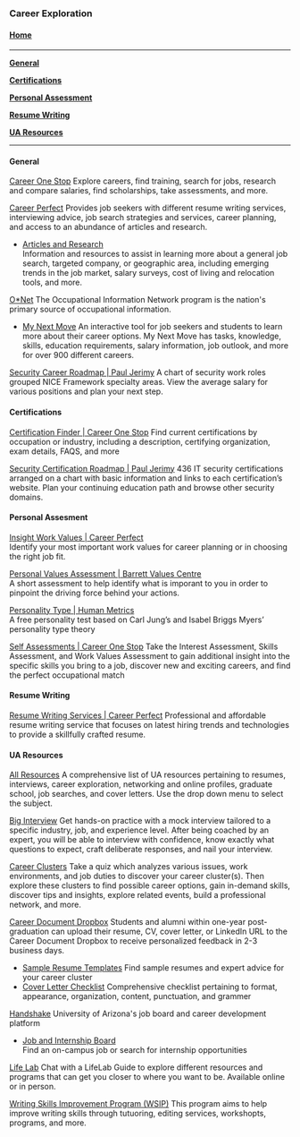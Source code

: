 ### Career Exploration

#### [Home](README.md)
---
 [**General**](#general)

 [**Certifications**](#certifications)

 [**Personal Assessment**](#personal-assessment)
 
 [**Resume Writing**](#resume-writing)

 [**UA Resources**](#ua-resources)

---

#### General
[Career One Stop](https://www.careeronestop.org/) 
Explore careers, find training, search for jobs, research and compare salaries, find scholarships, take assessments, and more.

[Career Perfect](https://www.careerperfect.com/) 
Provides job seekers with different resume writing services, interviewing advice, job search strategies and services, career planning, and access to an abundance of articles and research.  

- [Articles and Research](https://www.careerperfect.com/tips/)  
	Information and resources to assist in learning more about a general job search, targeted company, or geographic area, including emerging trends in the job market, salary surveys, cost of living and relocation tools, and more.  

[O\*Net](https://www.onetcenter.org/) 
The Occupational Information Network program is the nation's primary source of occupational information. 
- [My Next Move](https://www.mynextmove.org/) 
	An interactive tool for job seekers and students to learn more about their career options. My Next Move has tasks, knowledge, skills, education requirements, salary information, job outlook, and more for over 900 different careers.

[Security Career Roadmap | Paul Jerimy](https://pauljerimy.com/it-career-roadmap/) 
A chart of security work roles grouped NICE Framework specialty areas. View the average salary for various positions and plan your next step.

#### Certifications
[Certification Finder | Career One Stop](https://www.careeronestop.org/Toolkit/Training/find-certifications.aspx) 
Find current certifications by occupation or industry, including a description, certifying organization, exam details, FAQS, and more

[Security Certification Roadmap | Paul Jerimy](https://pauljerimy.com/security-certification-roadmap/) 
436 IT security certifications arranged on a chart with basic information and links to each certification’s website. Plan your continuing education path and browse other security domains.


#### Personal Assesment

[Insight Work Values | Career Perfect](https://www.careerperfect.com/services/free/insight-work-values/)  
Identify your most important work values for career planning or in choosing the right job fit.

[Personal Values Assessment | Barrett Values Centre ](https://www.valuescentre.com/tools-assessments/pva/)  
A short assessment to help identify what is imporant to you in order to pinpoint the driving force behind your actions.

[Personality Type | Human Metrics](https://www.humanmetrics.com/personality)  
A free personality test based on Carl Jung’s and Isabel Briggs Myers’ personality type theory

[Self Assessments | Career One Stop](https://www.careeronestop.org/ExploreCareers/Assessments/self-assessments.aspx) 
Take the Interest Assessment, Skills Assessment, and Work Values Assessment to gain additional insight into the specific skills you bring to a job, discover new and exciting careers, and find the perfect occupational match

#### Resume Writing
[Resume Writing Services | Career Perfect](https://www.careerperfect.com/services/resume-writing/) 
Professional and affordable resume writing service that focuses on latest hiring trends and technologies to provide a skillfully crafted resume. 

#### UA Resources
[All Resources](https://career.arizona.edu/resources/all-resources?tid=90) 
A comprehensive list of UA resources pertaining to resumes, interviews, career exploration, networking and online profiles, graduate school, job searches, and cover letters. Use the drop down menu to select the subject.

[Big Interview](https://career.arizona.edu/jobs/interviewing) 
Get hands-on practice with a mock interview tailored to a specific industry, job, and experience level. After being coached by an expert, you will be able to interview with confidence, know exactly what questions to expect, craft deliberate responses, and nail your interview.

[Career Clusters](https://career.arizona.edu/career-coaching/career-clusters?utm_source=web&utm_medium=button&utm_campaign=career-clusters) 
Take a quiz which analyzes various issues, work environments, and job duties to discover your career cluster(s). Then explore these clusters to find possible career options, gain in-demand skills, discover tips and insights, explore related events, build a professional network, and more.

[Career Document Dropbox](https://career.arizona.edu/jobs/document-review?utm_source=web-card&utm_medium=link&utm_campaign=dropbox) 
Students and alumni within one-year post-graduation can upload their resume, CV, cover letter, or LinkedIn URL to the Career Document Dropbox to receive personalized feedback in 2-3 business days.
- [Sample Resume Templates](https://career.arizona.edu/jobs/sample-resumes-type) 
	Find sample resumes and expert advice for your career cluster
- [Cover Letter Checklist](https://career.arizona.edu/cover-letter-checklist-0) 
	Comprehensive checklist pertaining to format, appearance, organization, content, punctuation, and grammer

[Handshake](https://career.arizona.edu/jobs/handshake?utm_medium=home-page&utm_source=button&utm_campaign=handshake) 
University of Arizona's job board and career development platform
- [Job and Internship Board](https://career.arizona.edu/jobs/find-campus-job)  
	Find an on-campus job or search for internship opportunities

[Life Lab](https://career.arizona.edu/career-coaching/lifelab?utm_medium=program-card&utm_source=web&utm_campaign=lifelab) 
Chat with a LifeLab Guide to explore different resources and programs that can get you closer to where you want to be. Available online or in person.

[Writing Skills Improvement Program (WSIP)](https://wsip.arizona.edu/#) 
This program aims to help improve writing skills through tutuoring, editing services, workshopts, programs, and more.
